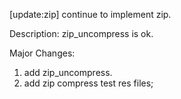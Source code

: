 [update:zip] continue to implement zip.

Description:
zip_uncompress is ok.

Major Changes:
1. add zip_uncompress.
2. add zip compress test res files;